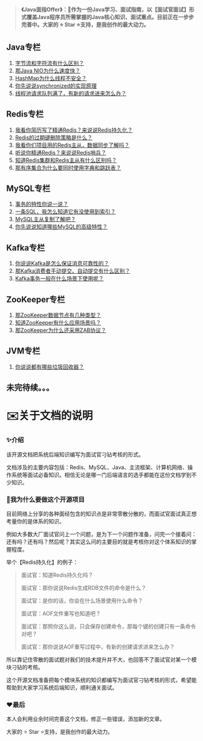 > **《Java面指Offer》：🌱作为一份Java学习、面试指南，以【面试官面试】形式覆盖Java程序员所需掌握的Java核心知识、面试重点。目前正在一步步完善中。大家的 ⭐️ Star ⭐️支持，是我创作的最大动力。**

## Java专栏

1. [字节流和字符流有什么区别？](https://github.com/hdgaadd/JavaGetOffer/blob/master/Java专栏/IO流/IO流.md)
2. [那Java NIO为什么速度快？](https://github.com/hdgaadd/JavaGetOffer/blob/master/Java专栏/NIO/NIO.md)
3. [HashMap为什么线程不安全？](https://github.com/hdgaadd/JavaGetOffer/blob/master/Java专栏/HashMap底层原理/HashMap底层原理.md)
4. [你先说说synchronized的实现原理](https://github.com/hdgaadd/JavaGetOffer/blob/master/Java专栏/synchronized实现原理/synchronized实现原理.md)
5. [线程池请求队列满了，有新的请求进来怎么办？](https://github.com/hdgaadd/JavaGetOffer/blob/master/Java专栏/线程池/线程池.md)

## Redis专栏

1. [我看你简历写了精通Redis？来说说Redis持久化？](https://github.com/hdgaadd/JavaGetOffer/blob/master/Redis专栏/Redis%E6%8C%81%E4%B9%85%E5%8C%96/Redis%E6%8C%81%E4%B9%85%E5%8C%96.md)
2. [Redis的过期键删除策略是什么？](https://github.com/hdgaadd/JavaGetOffer/blob/master/Redis专栏/Redis数据库/Redis数据库与内存回收策略.md)
3. [我看你们项目用的Redis主从，数据同步了解吗？](https://github.com/hdgaadd/JavaGetOffer/blob/master/Redis专栏/Redis%E6%95%B0%E6%8D%AE%E5%90%8C%E6%AD%A5/Redis%E6%95%B0%E6%8D%AE%E5%90%8C%E6%AD%A5.md)
4. [听说你精通Redis？来说说Redis哨兵？](https://github.com/hdgaadd/JavaGetOffer/blob/master/Redis专栏/Redis%E5%93%A8%E5%85%B5/Redis%E5%93%A8%E5%85%B5.md)
5. [知道Redis集群和Redis主从有什么区别吗？](https://github.com/hdgaadd/JavaGetOffer/blob/master/Redis%E4%B8%93%E6%A0%8F/Redis%E9%9B%86%E7%BE%A4/Redis%E9%9B%86%E7%BE%A4.md)
6. [那有序集合为什么要同时使用字典和跳跃表？](https://github.com/hdgaadd/JavaGetOffer/blob/master/Redis专栏/Redis%E5%BA%95%E5%B1%82%E6%95%B0%E6%8D%AE%E7%BB%93%E6%9E%84/Redis%E5%BA%95%E5%B1%82%E6%95%B0%E6%8D%AE%E7%BB%93%E6%9E%84.md)

## MySQL专栏

1. [事务的特性你说一说？](https://github.com/hdgaadd/JavaGetOffer/blob/master/MySQL专栏/MySQL%E4%BA%8B%E5%8A%A1/MySQL%E4%BA%8B%E5%8A%A1.md)
2. [一条SQL，我怎么知道它有没使用到索引？](https://github.com/hdgaadd/JavaGetOffer/blob/master/MySQL专栏/MySQL%E7%B4%A2%E5%BC%95/MySQL%E7%B4%A2%E5%BC%95.md)
3. [MySQL主从复制了解吧？](https://github.com/hdgaadd/JavaGetOffer/blob/master/MySQL专栏/MySQL%E4%B8%BB%E4%BB%8E%E5%A4%8D%E5%88%B6/MySQL%E4%B8%BB%E4%BB%8E%E5%A4%8D%E5%88%B6.md)
4. [你先说说知道哪些MySQL的高级特性？](https://github.com/hdgaadd/JavaGetOffer/blob/master/MySQL专栏/MySQL%E9%AB%98%E7%BA%A7%E7%89%B9%E6%80%A7/MySQL%E9%AB%98%E7%BA%A7%E7%89%B9%E6%80%A7.md)

## Kafka专栏

1. [你说说Kafka是怎么保证消息可靠性的？](https://github.com/hdgaadd/JavaGetOffer/blob/master/Kafka专栏/Kafka%E6%B6%88%E6%81%AF%E5%8F%AF%E9%9D%A0%E6%80%A7/Kafka%E6%B6%88%E6%81%AF%E5%8F%AF%E9%9D%A0%E6%80%A7.md)
2. [那Kafka消费者手动提交、自动提交有什么区别？](https://github.com/hdgaadd/JavaGetOffer/blob/master/Kafka%E4%B8%93%E6%A0%8F/Kafka%E7%94%9F%E4%BA%A7%E8%80%85%E6%B6%88%E8%B4%B9%E8%80%85/Kafka%E7%94%9F%E4%BA%A7%E8%80%85%E6%B6%88%E8%B4%B9%E8%80%85.md)
3. [Kafka事务一般在什么场景下使用呢？](https://github.com/hdgaadd/JavaGetOffer/blob/master/Kafka专栏/Kafka%E4%BA%8B%E5%8A%A1/Kafka%E4%BA%8B%E5%8A%A1.md)

## ZooKeeper专栏

1. [那ZooKeeper数据节点有几种类型？](https://github.com/hdgaadd/JavaGetOffer/blob/master/ZooKeeper专栏/ZooKeeper系统模型/ZooKeeper系统模型.md)
2. [知道ZooKeeper有什么应用场景吗？](https://github.com/hdgaadd/JavaGetOffer/blob/master/ZooKeeper专栏/ZooKeeper%E5%BA%94%E7%94%A8%E5%9C%BA%E6%99%AF/ZooKeeper%E5%BA%94%E7%94%A8%E5%9C%BA%E6%99%AF.md)
3. [那ZooKeeper为什么还采用ZAB协议？](https://github.com/hdgaadd/JavaGetOffer/blob/master/ZooKeeper专栏/ZAB%E5%8D%8F%E8%AE%AE/ZAB%E5%8D%8F%E8%AE%AE.md)

## JVM专栏

1. [你说说都有哪些垃圾回收器？](https://github.com/hdgaadd/JavaGetOffer/blob/master/JVM专栏/JVM%E5%9E%83%E5%9C%BE%E5%9B%9E%E6%94%B6/JVM%E5%9E%83%E5%9C%BE%E5%9B%9E%E6%94%B6.md)

## 未完待续。。。



# ✉️关于文档的说明

### ✨介绍

该开源文档把系统后端知识编写为面试官刁钻考核的形式。

文档涉及的主要内容包括：Redis、MySQL、Java、主流框架、计算机网络、操作系统等面试必备知识。相信无论是哪一门后端语言的选手都能在这份文档学到不少知识。

### 📖我为什么要做这个开源项目

目前网络上分享的各种面经包含的知识点是非常零散分散的，而面试官面试真正想考量你的是体系的知识。

例如大多数大厂面试官问上一个问题，是为下一个问题作准备，问完一个接着问：还有吗？还有吗？然后呢？其实这么问的主要目的就是考核你对这个体系知识的掌握程度。

举个【Redis持久化】的例子：

> 面试官：知道Redis持久化吗？
>
> 面试官：那你说说Redis生成RDB文件的命令是什么？
>
> 面试官：是你的话，你会在什么场景使用什么命令？
>
> 面试官：AOF文件重写也知道吧？
>
> 面试官：那照你这么说，只会保存创建命令，那每个键的创建只有一条命令对吧？
>
> 面试官：那你说说AOF重写过程中，有新的创建请求进来怎么办？

所以靠记住零散的面试题对我们的技术提升并不大，也回答不了面试官对某一个模块刁钻的考核。

这个开源文档准备把每个模块系统的知识都编写为面试官刁钻考核的形式，希望能帮助到大家学习系统后端知识，顺利通关面试。

### ❤最后

本人会利用业余时间完善这个文档，修正一些错误，添加新的文章。

大家的 ⭐️ Star ⭐️支持，是我创作的最大动力。
